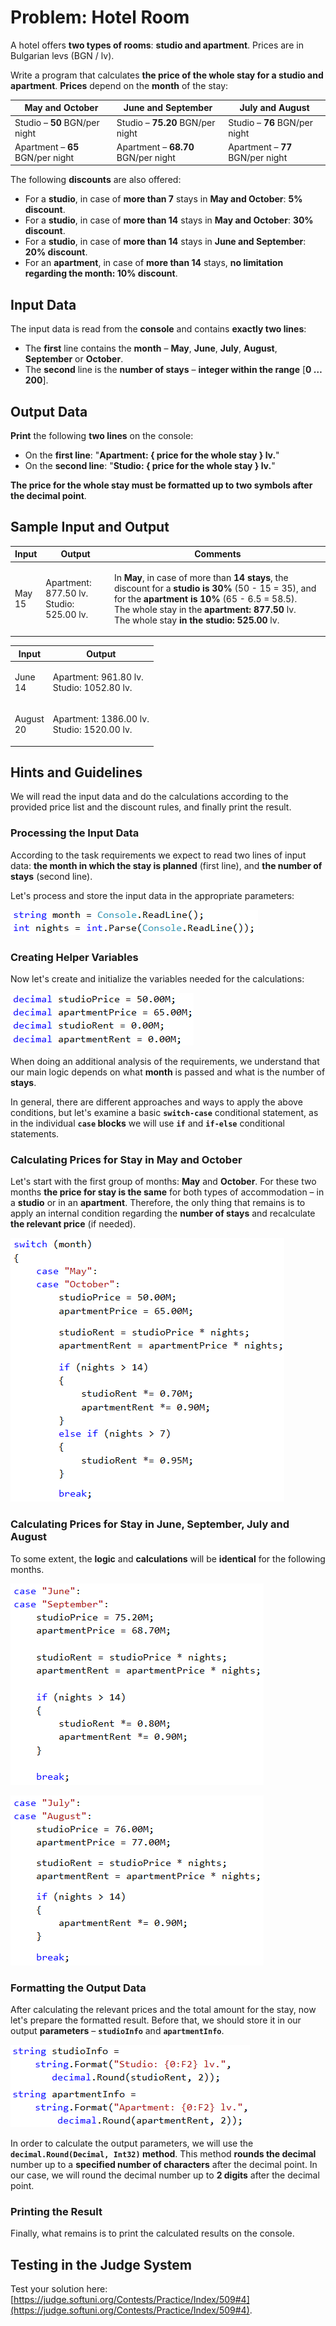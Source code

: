 # Problem: Hotel Room

A hotel offers **two types of rooms**: **studio and apartment**. Prices are in Bulgarian levs (BGN / lv).

Write a program that calculates **the price of the whole stay for a studio and apartment**. **Prices** depend on the **month** of the stay:

| **May and October**              | **June and September**              | **July and August**              |
| -------------------------------- | ----------------------------------- | -------------------------------- |
| Studio – **50** BGN/per night    | Studio – **75.20** BGN/per night    | Studio – **76** BGN/per night    |
| Apartment – **65** BGN/per night | Apartment – **68.70** BGN/per night | Apartment – **77** BGN/per night |

The following **discounts** are also offered:

* For a **studio**, in case of **more than 7** stays in **May and October**: **5% discount**.
* For a **studio**, in case of **more than 14** stays in **May and October**: **30% discount**.
* For a **studio**, in case of **more than 14** stays in **June and September**: **20% discount**.
* For an **apartment**, in case of **more than 14** stays, **no limitation regarding the month: 10% discount**.

## Input Data

The input data is read from the **console** and contains **exactly two lines**:

* The **first** line contains the **month** – **May**, **June**, **July**, **August**, **September** or **October**.
* The **second** line is the **number of stays** – **integer within the range** \[**0 … 200**].

## Output Data

**Print** the following **two lines** on the console:

* On the **first line**: "**Apartment: { price for the whole stay } lv.**"
* On the **second line**: "**Studio: { price for the whole stay } lv.**"

**The price for the whole stay must be formatted up to two symbols after the decimal point**.

## Sample Input and Output

| Input            | Output                                             | Comments                                                                                                                                                                                                                                                                                                                                        |
| ---------------- | -------------------------------------------------- | ----------------------------------------------------------------------------------------------------------------------------------------------------------------------------------------------------------------------------------------------------------------------------------------------------------------------------------------------- |
| <p>May<br>15</p> | <p>Apartment: 877.50 lv.<br>Studio: 525.00 lv.</p> | <p>In <strong>May</strong>, in case of more than <strong>14 stays</strong>, the discount for a <strong>studio is 30%</strong> (50 - 15 = 35), and for the <strong>apartment is 10%</strong> (65 - 6.5 = 58.5).<br>The whole stay in the <strong>apartment: 877.50</strong> lv.<br>The whole stay <strong>in the studio: 525.00</strong> lv.</p> |

| Input               | Output                                               |
| ------------------- | ---------------------------------------------------- |
| <p>June<br>14</p>   | <p>Apartment: 961.80 lv.<br>Studio: 1052.80 lv.</p>  |
| <p>August<br>20</p> | <p>Apartment: 1386.00 lv.<br>Studio: 1520.00 lv.</p> |

## Hints and Guidelines

We will read the input data and do the calculations according to the provided price list and the discount rules, and finally print the result.

### Processing the Input Data

According to the task requirements we expect to read two lines of input data: **the month in which the stay is planned** (first line), and **the number of stays** (second line).

Let's process and store the input data in the appropriate parameters:

![](../../../../assets/chapter-4-2-images/05.Hotel-room-01.png)

### Creating Helper Variables

Now let's create and initialize the variables needed for the calculations:

![](../../../../assets/chapter-4-2-images/05.Hotel-room-02.png)

When doing an additional analysis of the requirements, we understand that our main logic depends on what **month** is passed and what is the number of **stays**.

In general, there are different approaches and ways to apply the above conditions, but let's examine a basic **`switch-case`** conditional statement, as in the individual **`case` blocks** we will use **`if`** and **`if-else`** conditional statements.

### Calculating Prices for Stay in May and October

Let's start with the first group of months: **May** and **October**. For these two months **the price for stay is the same** for both types of accommodation – in a **studio** or in an **apartment**. Therefore, the only thing that remains is to apply an internal condition regarding the **number of stays** and recalculate **the relevant price** (if needed).

![](../../../../assets/chapter-4-2-images/05.Hotel-room-03.png)

### Calculating Prices for Stay in June, September, July and August

To some extent, the **logic** and **calculations** will be **identical** for the following months.

![](../../../../assets/chapter-4-2-images/05.Hotel-room-04.png)

![](../../../../assets/chapter-4-2-images/05.Hotel-room-05.png)

### Formatting the Output Data

After calculating the relevant prices and the total amount for the stay, now let's prepare the formatted result. Before that, we should store it in our output **parameters** – **`studioInfo`** and **`apartmentInfo`**.

![](../../../../assets/chapter-4-2-images/05.Hotel-room-06.png)

In order to calculate the output parameters, we will use the **`decimal.Round(Decimal, Int32)` method**. This method **rounds the decimal** number up to a **specified number of characters** after the decimal point. In our case, we will round the decimal number up to **2 digits** after the decimal point.

### Printing the Result

Finally, what remains is to print the calculated results on the console.

## Testing in the Judge System

Test your solution here: [https://judge.softuni.org/Contests/Practice/Index/509#4](https://judge.softuni.org/Contests/Practice/Index/509#4).
